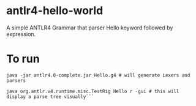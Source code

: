 # antlr4-hello-world
A simple ANTLR4 Grammar that parser Hello keyword followed by expression.

# To run
```java -jar antlr4.0-complete.jar Hello.g4 # will generate Lexers and parsers```
```javac *.java
java org.antlr.v4.runtime.misc.TestRig Hello r -gui # this will display a parse tree visually```

